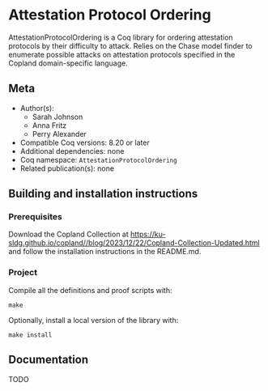 <!---
This file was generated from `meta.yml`, please do not edit manually.
Follow the instructions on https://github.com/coq-community/templates to regenerate.
--->
# Attestation Protocol Ordering






AttestationProtocolOrdering is a Coq library for ordering attestation
protocols by their difficulty to attack. Relies on the Chase model finder
to enumerate possible attacks on attestation protocols specified in the
Copland domain-specific language.

## Meta

- Author(s):
  - Sarah Johnson
  - Anna Fritz
  - Perry Alexander
- Compatible Coq versions: 8.20 or later
- Additional dependencies: none
- Coq namespace: `AttestationProtocolOrdering`
- Related publication(s): none

## Building and installation instructions

### Prerequisites
Download the Copland Collection at
https://ku-sldg.github.io/copland//blog/2023/12/22/Copland-Collection-Updated.html
and follow the installation instructions in the README.md.

### Project
Compile all the definitions and proof scripts with:
``` shell
make
```

Optionally, install a local version of the library with:
``` shell
make install
```

## Documentation

TODO
